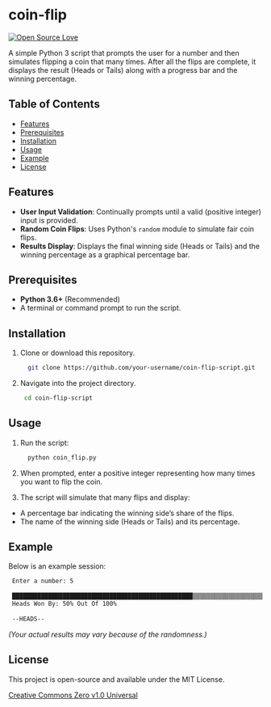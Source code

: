 # coin-flip
[![Open Source Love](https://badges.frapsoft.com/os/v2/open-source.svg?v=103)](https://github.com/ellerbrock/open-source-badges/)

A simple Python 3 script that prompts the user for a number and then simulates flipping a coin that many times. After all the flips are complete, it displays the result (Heads or Tails) along with a progress bar and the winning percentage.

## Table of Contents

- [Features](#features)
- [Prerequisites](#prerequisites)
- [Installation](#installation)
- [Usage](#usage)
- [Example](#example)
- [License](#license)


## Features

- **User Input Validation**: Continually prompts until a valid (positive integer) input is provided.
- **Random Coin Flips**: Uses Python's `random` module to simulate fair coin flips.
- **Results Display**: Displays the final winning side (Heads or Tails) and the winning percentage as a graphical percentage bar.


## Prerequisites

- **Python 3.6+** (Recommended)
- A terminal or command prompt to run the script.


## Installation

1. Clone or download this repository.
   ```bash
     git clone https://github.com/your-username/coin-flip-script.git
   ```
2. Navigate into the project directory.
   ```bash
    cd coin-flip-script
   ```


## Usage

1. Run the script:
   ```bash
     python coin_flip.py
   ```
2. When prompted, enter a positive integer representing how many times you want to flip the coin.


3. The script will simulate that many flips and display:
  - A percentage bar indicating the winning side’s share of the flips.
  - The name of the winning side (Heads or Tails) and its percentage.


## Example

Below is an example session:
   ```bash
    Enter a number: 5
    
    ██████████████████████████████████████████████████▒▒▒▒▒▒▒▒▒▒▒▒▒▒▒▒▒▒▒▒▒▒ 50%
    Heads Won By: 50% Out Of 100%
    
    --HEADS--
   ```
*(Your actual results may vary because of the randomness.)*


## License

This project is open-source and available under the MIT License.

[Creative Commons Zero v1.0 Universal](https://creativecommons.org/publicdomain/zero/1.0/)

